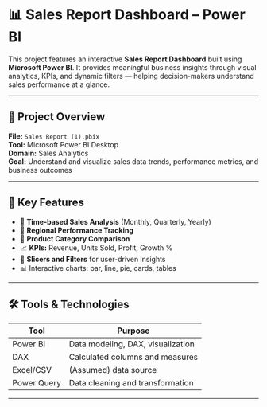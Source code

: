 # 📊 Sales Report Dashboard – Power BI

This project features an interactive **Sales Report Dashboard** built using **Microsoft Power BI**. It provides meaningful business insights through visual analytics, KPIs, and dynamic filters — helping decision-makers understand sales performance at a glance.

---

## 📁 Project Overview

**File:** `Sales Report (1).pbix`  
**Tool:** Microsoft Power BI Desktop  
**Domain:** Sales Analytics  
**Goal:** Understand and visualize sales data trends, performance metrics, and business outcomes

---

## 🎯 Key Features

- 📆 **Time-based Sales Analysis** (Monthly, Quarterly, Yearly)
- 📍 **Regional Performance Tracking**
- 💼 **Product Category Comparison**
- 📈 **KPIs:** Revenue, Units Sold, Profit, Growth %
- 🧭 **Slicers and Filters** for user-driven insights
- 📊 Interactive charts: bar, line, pie, cards, tables

---

## 🛠 Tools & Technologies

| Tool         | Purpose                            |
|--------------|-------------------------------------|
| Power BI     | Data modeling, DAX, visualization   |
| DAX          | Calculated columns and measures     |
| Excel/CSV    | (Assumed) data source               |
| Power Query  | Data cleaning and transformation    |

---


